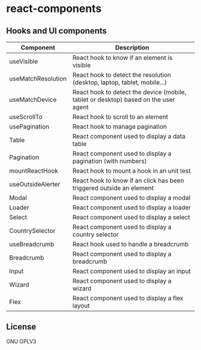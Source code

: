 # react-components

## Hooks and UI components

| Component          | Description                                                                         |
|--------------------|-------------------------------------------------------------------------------------|
| useVisible         | React hook to know if an element is visible                                         |
| useMatchResolution | React hook to detect the resolution (desktop, laptop, tablet, mobile...)            |
| useMatchDevice     | React hook to detect the device (mobile, tablet or desktop) based on the user agent |
| useScrollTo        | React hook to scroll to an element                                                  |
| usePagination      | React hook to manage pagination                                                     |
| Table              | React component used to display a data table                                        |
| Pagination         | React component used to display a pagination (with numbers)                         |
| mountReactHook     | React hook to mount a hook in an unit test                                          |
| useOutsideAlerter  | React hook to know if an click has been triggered outside an element                |
| Modal              | React component used to display a modal                                             |
| Loader             | React component used to display a loader                                            |
| Select             | React component used to display a select                                            |
| CountrySelector    | React component used to display a country selector                                  |
| useBreadcrumb      | React hook used to handle a breadcrumb                                              |
| Breadcrumb         | React component used to display a breadcrumb                                        |
| Input              | React component used to display an input                                            |
| Wizard             | React component used to display a wizard                                            |
| Flex               | React component used to display a flex layout                                       |

## License

GNU GPLV3
